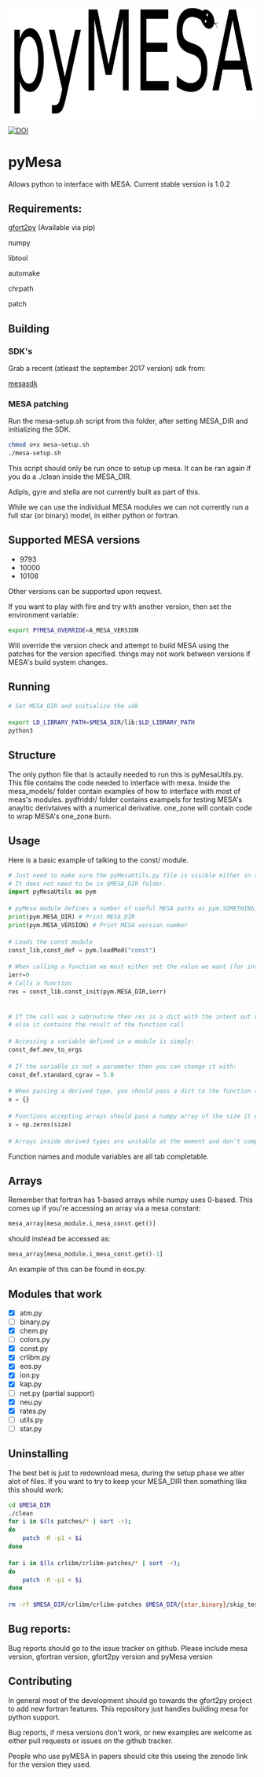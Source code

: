 ![pyMesa logo](images/logo.png)

[![DOI](https://zenodo.org/badge/98320319.svg)](https://zenodo.org/badge/latestdoi/98320319)


# pyMesa
Allows python to interface with MESA. Current stable version is 1.0.2



## Requirements:
[gfort2py](https://github.com/rjfarmer/gfort2py) (Available via pip)

numpy

libtool

automake

chrpath

patch 

## Building

### SDK's

Grab a recent (atleast the september 2017 version) sdk from:

[mesasdk](http://www.astro.wisc.edu/~townsend/static.php?ref=mesasdk)

### MESA patching

Run the mesa-setup.sh script from this folder, after setting MESA_DIR and initializing the SDK.

````bash
chmod u+x mesa-setup.sh
./mesa-setup.sh
````

This script should only be run once to setup up mesa. It can be ran again if you do a ./clean inside the MESA_DIR.

Adipls, gyre and stella are not currently built as part of this.

While we can use the individual MESA modules we can not currently run a full star (or binary) model, in either python or fortran.

## Supported MESA versions
- 9793
- 10000
- 10108

Other versions can be supported upon request.

If you want to play with fire and try with another version, then set the environment variable:

````bash
export PYMESA_OVERRIDE=A_MESA_VERSION
````

Will override the version check and attempt to build MESA using the patches for the version specified. things may not work between versions if MESA's build system changes.

## Running
````bash
# Set MESA_DIR and initialize the sdk

export LD_LIBRARY_PATH=$MESA_DIR/lib:$LD_LIBRARY_PATH
python3
````

## Structure

The only python file that is actaully needed to run this is pyMesaUtils.py. This file contains the code needed to interface with mesa. Inside the mesa_models/ folder
contain examples of how to interface with most of meas's modules. pydfriddr/ folder contains exampels for testing MESA's anayltic derivtaives with a numerical derivative.
one\_zone will contain code to wrap MESA's one\_zone burn.

## Usage

Here is a basic example of talking to the const/ module.

````python
# Just need to make sure the pyMesaUtils.py file is visible either in the local directory or in PYHTHONPATH
# It does not need to be in $MESA_DIR folder.
import pyMesaUtils as pym

# pyMesa module defines a number of useful MESA paths as pym.SOMETHING.
print(pym.MESA_DIR) # Print MESA_DIR
print(pym.MESA_VERSION) # Print MESA version number

# Loads the const module
const_lib,const_def = pym.loadMod("const")

# When calling a function we must either set the value we want (for intent(in/inout) variables) or an empty variable for intent(out).
ierr=0
# Calls a function
res = const_lib.const_init(pym.MESA_DIR,ierr)


# If the call was a subroutine then res is a dict with the intent out variables in there
# else it contains the result of the function call

# Accessing a variable defined in a module is simply:
const_def.mev_to_ergs

# If the variable is not a parameter then you can change it with:
const_def.standard_cgrav = 5.0

# When passing a derived type, you should pass a dict to the function (filled with anything you want set)
x = {}

# Functions accepting arrays should pass a numpy array of the size it expects (if the function allocates the array, then just pass an array of size 1)
x = np.zeros(size)

# Arrays inside derived types are unstable at the moment and don't completely work.

````

Function names and module variables are all tab completable.

## Arrays

Remember that fortran has 1-based arrays while numpy uses 0-based. This comes
up if you're accessing an array via a mesa constant:

````python
mesa_array[mesa_module.i_mesa_const.get()]
````
 should instead be accessed as:
 
 ````python
mesa_array[mesa_module.i_mesa_const.get()-1]
````
An example of this can be found in eos.py.



## Modules that work

- [x] atm.py
- [ ] binary.py
- [x] chem.py
- [ ] colors.py
- [x] const.py
- [x] crlibm.py
- [x] eos.py
- [x] ion.py
- [x] kap.py
- [ ] net.py (partial support)
- [x] neu.py
- [x] rates.py
- [ ] utils.py
- [ ] star.py

## Uninstalling

The best bet is just to redownload mesa, during the setup phase we alter alot of files. If you want to try to keep your MESA_DIR then something like this should work:

````bash
cd $MESA_DIR
./clean
for i in $(ls patches/* | sort -r);
do
    patch -R -p1 < $i
done

for i in $(ls crlibm/crlibm-patches/* | sort -r);
do 
    patch -R -p1 < $i
done    

rm -rf $MESA_DIR/crlibm/crlibm-patches $MESA_DIR/{star,binary}/skip_test

````


## Bug reports:

Bug reports should go to the issue tracker on github. Please include mesa version, gfortran version, gfort2py version and pyMesa version 

## Contributing

In general most of the development should go towards the gfort2py project to add new
fortran features. This repository just handles building mesa for python support. 

Bug reports, if mesa versions don't work, or new examples are welcome as either pull requests
or issues on the github tracker.

People who use pyMESA in papers should cite this useing the zenodo link for the version they used. 

